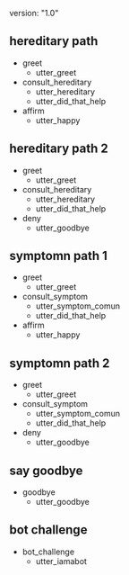 version: "1.0"
## hereditary path           <!-- name of the story - just for debugging -->
* greet
  - utter_greet
* consult_hereditary       <!-- user utterance, in the following format: * intent{"entity_name": value} -->
  - utter_hereditary
  - utter_did_that_help
* affirm
  - utter_happy

## hereditary path 2          <!-- name of the story - just for debugging -->
* greet
  - utter_greet
* consult_hereditary       <!-- user utterance, in the following format: * intent{"entity_name": value} -->
  - utter_hereditary
  - utter_did_that_help
* deny
  - utter_goodbye

## symptomn path 1               <!-- this is already the start of the next story -->
* greet
  - utter_greet             <!-- action of the bot to execute -->
* consult_symptom 
  - utter_symptom_comun
  - utter_did_that_help
* affirm
  - utter_happy

## symptomn path 2
* greet
  - utter_greet
* consult_symptom 
  - utter_symptom_comun
  - utter_did_that_help
* deny
  - utter_goodbye

## say goodbye
* goodbye
  - utter_goodbye

## bot challenge
* bot_challenge
  - utter_iamabot
